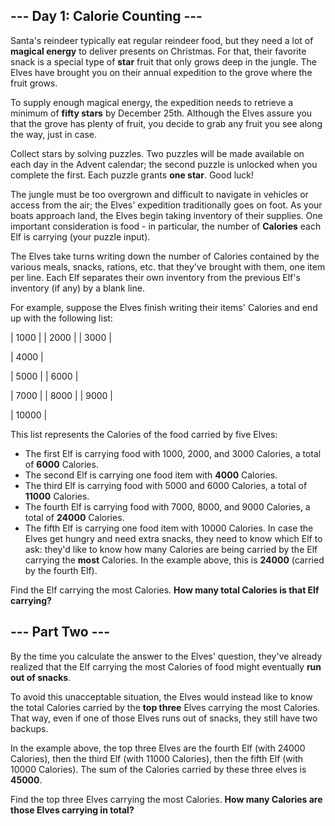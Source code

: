 ## --- Day 1: Calorie Counting ---
Santa's reindeer typically eat regular reindeer food, but they need a lot of **magical energy** to deliver presents on Christmas. For that, their favorite snack is a special type of **star** fruit that only grows deep in the jungle. The Elves have brought you on their annual expedition to the grove where the fruit grows.

To supply enough magical energy, the expedition needs to retrieve a minimum of **fifty stars** by December 25th. Although the Elves assure you that the grove has plenty of fruit, you decide to grab any fruit you see along the way, just in case.

Collect stars by solving puzzles. Two puzzles will be made available on each day in the Advent calendar; the second puzzle is unlocked when you complete the first. Each puzzle grants **one star**. Good luck!

The jungle must be too overgrown and difficult to navigate in vehicles or access from the air; the Elves' expedition traditionally goes on foot. As your boats approach land, the Elves begin taking inventory of their supplies. One important consideration is food - in particular, the number of **Calories** each Elf is carrying (your puzzle input).

The Elves take turns writing down the number of Calories contained by the various meals, snacks, rations, etc. that they've brought with them, one item per line. Each Elf separates their own inventory from the previous Elf's inventory (if any) by a blank line.

For example, suppose the Elves finish writing their items' Calories and end up with the following list:

| 1000 |
| 2000 |
| 3000 |

| 4000 |

| 5000 |
| 6000 |

| 7000 |
| 8000 |
| 9000 |

| 10000 |

This list represents the Calories of the food carried by five Elves:

* The first Elf is carrying food with 1000, 2000, and 3000 Calories, a total of **6000** Calories.
* The second Elf is carrying one food item with **4000** Calories.
* The third Elf is carrying food with 5000 and 6000 Calories, a total of **11000** Calories.
* The fourth Elf is carrying food with 7000, 8000, and 9000 Calories, a total of **24000** Calories.
* The fifth Elf is carrying one food item with 10000 Calories.
In case the Elves get hungry and need extra snacks, they need to know which Elf to ask: they'd like to know how many Calories are being carried by the Elf carrying the **most** Calories. In the example above, this is **24000** (carried by the fourth Elf).

Find the Elf carrying the most Calories. **How many total Calories is that Elf carrying?**


## --- Part Two ---
By the time you calculate the answer to the Elves' question, they've already realized that the Elf carrying the most Calories of food might eventually **run out of snacks**.

To avoid this unacceptable situation, the Elves would instead like to know the total Calories carried by the **top three** Elves carrying the most Calories. That way, even if one of those Elves runs out of snacks, they still have two backups.

In the example above, the top three Elves are the fourth Elf (with 24000 Calories), then the third Elf (with 11000 Calories), then the fifth Elf (with 10000 Calories). The sum of the Calories carried by these three elves is **45000**.

Find the top three Elves carrying the most Calories. **How many Calories are those Elves carrying in total?**